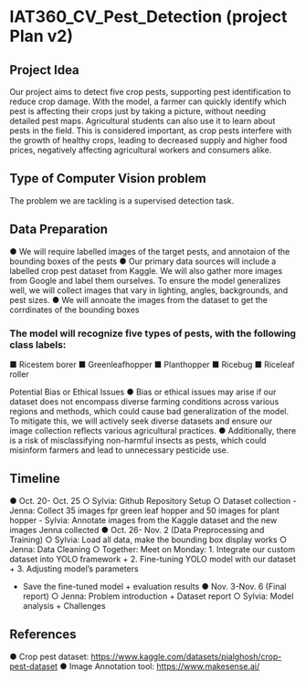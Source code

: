 # IAT360_CV_Pest_Detection (project Plan v2)

 ## Project Idea
 Our project aims to detect five crop pests, supporting pest identification to reduce crop
 damage. With the model, a farmer can quickly identify which pest is affecting their crops
 just by taking a picture, without needing detailed pest maps. Agricultural students can
 also use it to learn about pests in the field.
 This is considered important, as crop pests interfere with the growth of healthy crops,
 leading to decreased supply and higher food prices, negatively affecting agricultural
 workers and consumers alike.
 ## Type of Computer Vision problem
 The problem we are tackling is a supervised detection task.
 ## Data Preparation
 ● We will require labelled images of the target pests, and annotaion of the bounding boxes of the pests 
 ● Our primary data sources will include a labelled crop pest dataset from Kaggle. We will also gather more images from Google and label them ourselves. To ensure the model generalizes well, we will collect images that vary in lighting, angles, backgrounds, and pest sizes.
 ● We will annoate the images from the dataset to get the corrdinates of the bounding boxes
 ### The model will recognize five types of pests, with the following class labels:
 ■ Ricestem borer
 ■ Greenleafhopper
 ■ Planthopper
 ■ Ricebug
 ■ Riceleaf roller

 Potential Bias or Ethical Issues
 ● Bias or ethical issues may arise if our dataset does not encompass diverse
 farming conditions across various regions and methods, which could cause bad
 generalization of the model. To mitigate this, we will actively seek diverse
 datasets and ensure our image collection reflects various agricultural practices.
 ● Additionally, there is a risk of misclassifying non-harmful insects as pests, which
 could misinform farmers and lead to unnecessary pesticide use.
## Timeline
 ● Oct. 20- Oct. 25
 ○ Sylvia: Github Repository Setup
 ○ Dataset collection
    - Jenna: Collect 35 images fpr green leaf hopper and 50 images for plant hopper
    - Sylvia: Annotate images from the Kaggle dataset and the new images Jenna collected
 ● Oct. 26- Nov. 2 (Data Preprocessing and Training)
 ○ Sylvia: Load all data, make the bounding box display works
 ○ Jenna: Data Cleaning
 ○ Together: 
      Meet on Monday: 
         1. Integrate our custom dataset into YOLO framework +
         2. Fine-tuning YOLO model with our dataset + 
         3. Adjusting model’s parameters
 +    Save the fine-tuned model + evaluation results
 ● Nov. 3-Nov. 6 (Final report)
 ○ Jenna: Problem introduction + Dataset report
 ○ Sylvia: Model analysis + Challenges

## References
 ● Crop pest dataset: https://www.kaggle.com/datasets/pialghosh/crop-pest-dataset
 ● Image Annotation tool: https://www.makesense.ai/ 
